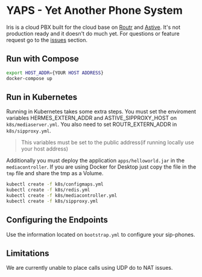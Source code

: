 # YAPS - Yet Another Phone System

Iris is a cloud PBX built for the cloud base on [Routr](https://routr.io) and [Astive](https://github.com/fonoster/astive). It's not production ready and it doesn't do much yet. For questions or feature request go to the [issues](https://github.com/fonoster/yaps/issues) section.

## Run with Compose

```bash
export HOST_ADDR={YOUR HOST ADDRESS}
docker-compose up
```

## Run in Kubernetes

Running in Kubernetes takes some extra steps. You must set the enviroment
variables HERMES_EXTERN_ADDR and ASTIVE_SIPPROXY_HOST on `k8s/mediaserver.yml`.
You also need to set ROUTR_EXTERN_ADDR in `k8s/sipproxy.yml`.

> This variables must be set to the public address(if running locally use your host address)

Additionally you must deploy the application `apps/helloworld.jar` in the `mediacontroller`.
If you are using Docker for Desktop just copy the file in the `tmp` file and share
the tmp as a Volume.

```bash
kubectl create -f k8s/configmaps.yml
kubectl create -f k8s/redis.yml
kubectl create -f k8s/mediacontroller.yml
kubectl create -f k8s/sipproxy.yml
```

## Configuring the Endpoints

Use the information located on `bootstrap.yml` to configure your sip-phones.

## Limitations

We are currently unable to place calls using UDP do to NAT issues.
